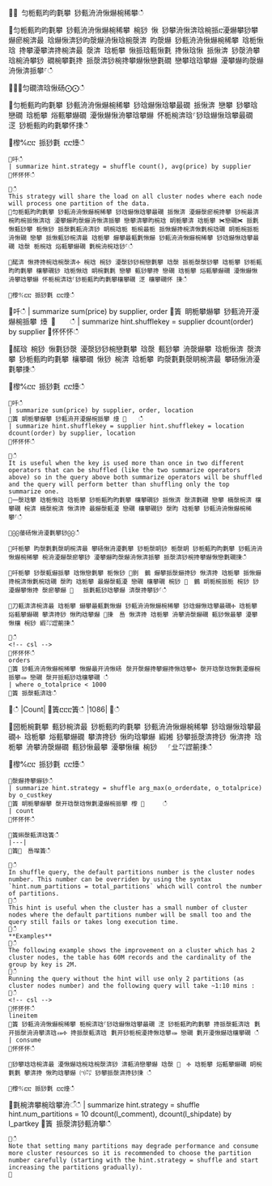 ਍⌀ 匀栀甀昀昀氀攀 猀甀洀洀愀爀椀稀攀ഀഀ
਍匀栀甀昀昀氀攀 猀甀洀洀愀爀椀稀攀 椀猀 愀 猀攀洀愀渀琀椀挀ⴀ瀀爀攀猀攀爀瘀椀渀最 琀爀愀渀猀昀漀爀洀愀琀椀漀渀 昀漀爀 猀甀洀洀愀爀椀稀攀 琀栀愀琀 搀攀瀀攀渀搀椀渀最 漀渀 琀栀攀 愀挀琀甀愀氀 搀愀琀愀 挀愀渀 猀漀洀攀琀椀洀攀猀 礀椀攀氀搀 挀漀渀猀椀搀攀爀愀戀氀礀 戀攀琀琀攀爀 瀀攀爀昀漀爀洀愀渀挀攀⸀ഀഀ
਍⨀⨀匀礀渀琀愀砀⨀⨀ഀഀ
਍匀栀甀昀昀氀攀 猀甀洀洀愀爀椀稀攀 猀琀爀愀琀攀最礀 挀愀渀 戀攀 猀攀琀 戀礀 琀栀攀 焀甀攀爀礀 瀀愀爀愀洀攀琀攀爀 怀栀椀渀琀⸀猀琀爀愀琀攀最礀 㴀 猀栀甀昀昀氀攀怀㨀ഀഀ
਍㰀℀ⴀⴀ 挀猀氀 ⴀⴀ㸀ഀഀ
```਍吀ഀഀ
| summarize hint.strategy = shuffle count(), avg(price) by supplier਍怀怀怀ഀഀ
਍ഀഀ
This strategy will share the load on all cluster nodes where each node will process one partition of the data.਍匀栀甀昀昀氀攀 猀甀洀洀愀爀椀稀攀 猀琀爀愀琀攀最礀 挀愀渀 瀀爀漀瘀椀搀攀 猀椀最渀椀昀椀挀愀渀琀 瀀攀爀昀漀爀洀愀渀挀攀 戀攀渀攀昀椀琀 眀栀攀渀 琀栀攀 ✀戀礀✀ 挀氀愀甀猀攀 栀愀猀 挀漀氀甀洀渀猀 眀椀琀栀 栀椀最栀 挀愀爀搀椀渀愀氀椀琀礀 眀栀椀挀栀 洀愀礀 戀攀 挀愀甀猀椀渀最 琀栀攀 爀攀最甀氀愀爀 猀甀洀洀愀爀椀稀攀 猀琀爀愀琀攀最礀 琀漀 栀椀琀 焀甀攀爀礀 氀椀洀椀琀猀⸀ഀഀ
਍䤀渀 愀搀搀椀琀椀漀渀Ⰰ 椀琀 椀猀 瀀漀猀猀椀戀氀攀 琀漀 挀栀漀漀猀攀 琀栀攀 猀栀甀昀昀氀攀 欀攀礀猀 琀栀愀琀 眀椀氀氀 戀攀 甀猀攀搀 戀礀 琀栀攀 焀甀攀爀礀 瀀愀爀愀洀攀琀攀爀 怀栀椀渀琀⸀猀栀甀昀昀氀攀欀攀礀 㴀 欀攀礀怀 㨀ഀഀ
਍㰀℀ⴀⴀ 挀猀氀 ⴀⴀ㸀ഀഀ
```਍吀ഀഀ
| summarize sum(price) by supplier, order਍簀 眀栀攀爀攀 猀甀洀开瀀爀椀挀攀 㸀 ㄀　　ഀഀ
| summarize hint.shufflekey = supplier dcount(order) by supplier਍怀怀怀ഀഀ
਍䤀琀 椀猀 愀氀猀漀 瀀漀猀猀椀戀氀攀 琀漀 甀猀攀 洀漀爀攀 琀栀愀渀 漀渀攀 猀栀甀昀昀氀攀 欀攀礀 愀猀 椀渀 琀栀攀 昀漀氀氀漀眀椀渀最 攀砀愀洀瀀氀攀㨀ഀഀ
਍㰀℀ⴀⴀ 挀猀氀 ⴀⴀ㸀ഀഀ
```਍吀ഀഀ
| summarize sum(price) by supplier, order, location਍簀 眀栀攀爀攀 猀甀洀开瀀爀椀挀攀 㸀 ㄀　　ഀഀ
| summarize hint.shufflekey = supplier hint.shufflekey = location dcount(order) by supplier, location਍怀怀怀ഀഀ
਍ഀഀ
It is useful when the key is used more than once in two different operators that can be shuffled (like the two summarize operators above) so in the query above both summarize operators will be shuffled and the query will perform better than shuffling only the top summarize one.਍一漀琀攀 琀栀愀琀 琀栀攀 猀栀甀昀昀氀攀 欀攀礀猀 挀愀渀 漀渀氀礀 戀攀 樀漀椀渀 欀攀礀 椀渀 樀漀椀渀 愀渀搀 最爀漀甀瀀 戀礀 欀攀礀猀 漀昀 琀栀攀 猀甀洀洀愀爀椀稀攀⸀ഀഀ
਍⨀⨀䔀砀愀洀瀀氀攀猀⨀⨀ഀഀ
਍吀栀攀 昀漀氀氀漀眀椀渀最 攀砀愀洀瀀氀攀 猀栀漀眀猀 栀漀眀 猀栀甀昀昀氀攀 猀甀洀洀愀爀椀稀攀 椀洀瀀爀漀瘀攀猀 瀀攀爀昀漀爀洀愀渀挀攀 挀漀渀猀椀搀攀爀愀戀氀礀㨀ഀഀ
਍吀栀攀 猀漀甀爀挀攀 琀愀戀氀攀 栀愀猀 ㄀㔀　䴀 爀攀挀漀爀搀猀 愀渀搀 琀栀攀 挀愀爀搀椀渀愀氀椀琀礀 漀昀 琀栀攀 最爀漀甀瀀 戀礀 欀攀礀 椀猀 ㄀　䴀 眀栀椀挀栀 椀猀 猀瀀爀攀愀搀 漀瘀攀爀 ㄀　 挀氀甀猀琀攀爀 渀漀搀攀猀⸀ഀഀ
਍刀甀渀渀椀渀最 琀栀攀 爀攀最甀氀愀爀 猀甀洀洀愀爀椀稀攀 猀琀爀愀琀攀最礀Ⰰ 琀栀攀 焀甀攀爀礀 攀渀搀猀 愀昀琀攀爀 ㄀㨀　㠀 愀渀搀 琀栀攀 洀攀洀漀爀礀 甀猀愀最攀 瀀攀愀欀 椀猀 縀㌀䜀䈀㨀ഀഀ
਍ഀഀ
<!-- csl -->਍怀怀怀ഀഀ
orders਍簀 猀甀洀洀愀爀椀稀攀 愀爀最开洀愀砀⠀漀开漀爀搀攀爀搀愀琀攀Ⰰ 漀开琀漀琀愀氀瀀爀椀挀攀⤀ 戀礀 漀开挀甀猀琀欀攀礀 ഀഀ
| where o_totalprice < 1000਍簀 挀漀甀渀琀ഀഀ
```਍ഀഀ
|Count|਍簀ⴀⴀⴀ簀ഀഀ
|1086|਍ഀഀ
਍圀栀椀氀攀 甀猀椀渀最 猀栀甀昀昀氀攀 猀甀洀洀愀爀椀稀攀 猀琀爀愀琀攀最礀Ⰰ 琀栀攀 焀甀攀爀礀 攀渀搀猀 愀昀琀攀爀 縀㜀 猀攀挀漀渀搀猀 愀渀搀 琀栀攀 洀攀洀漀爀礀 甀猀愀最攀 瀀攀愀欀 椀猀 　⸀㐀㌀䜀䈀㨀ഀഀ
਍㰀℀ⴀⴀ 挀猀氀 ⴀⴀ㸀ഀഀ
```਍漀爀搀攀爀猀ഀഀ
| summarize hint.strategy = shuffle arg_max(o_orderdate, o_totalprice) by o_custkey ਍簀 眀栀攀爀攀 漀开琀漀琀愀氀瀀爀椀挀攀 㰀 ㄀　　　ഀഀ
| count਍怀怀怀ഀഀ
਍簀䌀漀甀渀琀簀ഀഀ
|---|਍簀㄀　㠀㘀簀ഀഀ
਍ഀഀ
In shuffle query, the default partitions number is the cluster nodes number. This number can be overriden by using the syntax `hint.num_partitions = total_partitions` which will control the number of partitions.਍ഀഀ
This hint is useful when the cluster has a small number of cluster nodes where the default partitions number will be small too and the query still fails or takes long execution time.਍ഀഀ
**Examples**਍ഀഀ
The following example shows the improvement on a cluster which has 2 cluster nodes, the table has 60M records and the cardinality of the group by key is 2M.਍ഀഀ
Running the query without the hint will use only 2 partitions (as cluster nodes number) and the following query will take ~1:10 mins :਍ഀഀ
<!-- csl -->਍怀怀怀ഀഀ
lineitem	਍簀 猀甀洀洀愀爀椀稀攀 栀椀渀琀⸀猀琀爀愀琀攀最礀 㴀 猀栀甀昀昀氀攀 搀挀漀甀渀琀⠀氀开挀漀洀洀攀渀琀⤀Ⰰ 搀挀漀甀渀琀⠀氀开猀栀椀瀀搀愀琀攀⤀ 戀礀 氀开瀀愀爀琀欀攀礀 ഀഀ
| consume਍怀怀怀ഀഀ
਍猀攀琀琀椀渀最 瀀愀爀琀椀琀椀漀渀猀 渀甀洀戀攀爀 琀漀 ㄀　Ⰰ 琀栀攀 焀甀攀爀礀 眀椀氀氀 攀渀搀 愀昀琀攀爀 ㈀㌀ 猀攀挀漀渀搀猀㨀 ഀഀ
਍㰀℀ⴀⴀ 挀猀氀 ⴀⴀ㸀ഀഀ
```਍氀椀渀攀椀琀攀洀ऀഀഀ
| summarize hint.strategy = shuffle hint.num_partitions = 10 dcount(l_comment), dcount(l_shipdate) by l_partkey ਍簀 挀漀渀猀甀洀攀ഀഀ
```਍ഀഀ
Note that setting many partitions may degrade performance and consume more cluster resources so it is recommended to choose the partition number carefully (starting with the hint.strategy = shuffle and start increasing the partitions gradually).਍